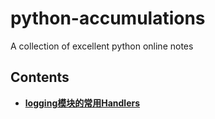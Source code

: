 # python-accumulations
A collection of excellent python online notes

## Contents
- [__logging模块的常用Handlers__](https://blog.csdn.net/wangpengfei163/article/details/80423863?utm_medium=distribute.pc_relevant.none-task-blog-baidujs_title-0&spm=1001.2101.3001.4242)
